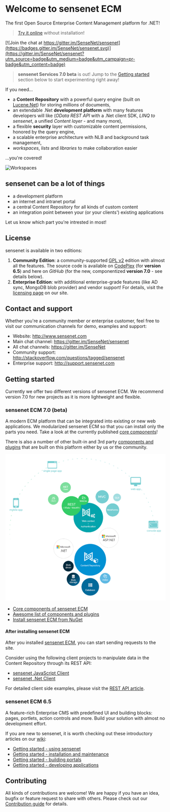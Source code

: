 # Welcome to sensenet ECM
The first Open Source Enterprise Content Management platform for .NET! 

> [Try it online](http://www.sensenet.com/try-it) without installation!

[![Join the chat at https://gitter.im/SenseNet/sensenet](https://badges.gitter.im/SenseNet/sensenet.svg)](https://gitter.im/SenseNet/sensenet?utm_source=badge&utm_medium=badge&utm_campaign=pr-badge&utm_content=badge)

> **sensenet Services 7.0 beta** is out! Jump to the [Getting started](#GettingStarted) section below to start experimenting right away!

If you need...
- a **Content Repository** with a powerful query engine (built on [Lucene.Net](https://lucenenet.apache.org)) for storing *millions* of documents,
- an extendable .Net **development platform** with many features developers will like (*OData REST API* with a .Net client SDK, *LINQ to sensenet*, a unified *Content layer* - and many more),
- a flexible **security** layer with customizable content permissions, honored by the query engine,
- a scalable enterprise architecture with NLB and background task management,
- *workspaces*, *lists* and *libraries* to make collaboration easier

...you're covered!

![Workspaces](http://wiki.sensenet.com/images/5/5e/Ws-main.png "Workspaces")

## sensenet can be a lot of things

- a development platform
- an internet and intranet portal
- a central Content Repository for all kinds of custom content
- an integration point between your (or your clients') existing applications

Let us know which part you're intrested in most!

## License
sensenet is available in two editions:

1. **Community Edition**: a community-supported [GPL v2](LICENSE) edition with almost all the features.
   The source code is available on [CodePlex](http://sensenet.codeplex.com) (for **version 6.5**) and here on *GitHub* (for the new, componentized **version 7.0** - see details below).
2. **Enterprise Edition**: with additional enterprise-grade features (like AD sync, MongoDB blob provider) and vendor support! For details, visit the [licensing page](http://www.sensenet.com/sensenet-ecm/licencing) on our site.

## Contact and support
Whether you're a community member or enterprise customer, feel free to visit our communication channels for demo, examples and support:
- Website: http://www.sensenet.com
- Main chat channel: https://gitter.im/SenseNet/sensenet
- All chat channels: https://gitter.im/SenseNet
- Community support: http://stackoverflow.com/questions/tagged/sensenet
- Enterprise support: http://support.sensenet.com

<a name="GettingStarted"></a>
## Getting started
Currently we offer two different versions of sensenet ECM. We recommend version 7.0 for new projects as it is more lightweight and flexible.

### sensenet ECM 7.0 (beta)
A modern ECM platform that can be integrated into existing or new web applications. We modularized sensenet ECM so that you can install only the parts you need. Take a look at the currently published [core components](/docs/sensenet-components.md)!

There is also a number of other built-in and 3rd party [components and plugins](https://github.com/SenseNet/awesome-sensenet) that are built on this platform either by us or the community.

![sensenet components](https://github.com/SenseNet/sn-resources/raw/master/images/sn-components/sn-components.png "sensenet components")

- [Core components of sensenet ECM](/docs/sensenet-components.md)
- [Awesome list of components and plugins](https://github.com/SenseNet/awesome-sensenet)
- [Install sensenet ECM from NuGet](/docs/install-sn-from-nuget.md)

#### After installing sensenet ECM
After you installed [sensenet ECM](/docs/install-sn-from-nuget.md), you can start sending requests to the site. 

Consider using the following client projects to manipulate data in the Content Repository through its REST API:

- [sensenet JavaScript Client](https://github.com/SenseNet/sn-client-js)
- [sensenet .Net Client](https://github.com/SenseNet/sn-client-dotnet)

For detailed client side examples, please visit the [REST API article](http://wiki.sensenet.com/OData_REST_API).

### sensenet ECM 6.5
A feature-rich Enterprise CMS with predefined UI and building blocks: pages, portlets, action controls and more. Build your solution with almost no development effort.

If you are new to sensenet, it is worth checking out these introductory articles on our [wiki](http://wiki.sensenet.com):
- [Getting started - using sensenet](http://wiki.sensenet.com/Getting_started_-_using_Sense/Net)
- [Getting started - installation and maintenance](http://wiki.sensenet.com/Getting_started_-_installation_and_maintenance)
- [Getting started - building portals](http://wiki.sensenet.com/Getting_started_-_building_portals)
- [Getting started - developing applications](http://wiki.sensenet.com/Getting_started_-_developing_applications)

## Contributing
All kinds of contributions are welcome! We are happy if you have an idea, bugfix or feature request to share with others. Please check out our [Contribution guide](CONTRIBUTING.md) for details.
